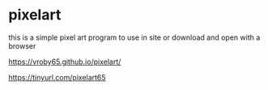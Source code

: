 # pixelart
this is a simple pixel art 
program to use in site or download and open with a browser

https://vroby65.github.io/pixelart/

https://tinyurl.com/pixelart65
